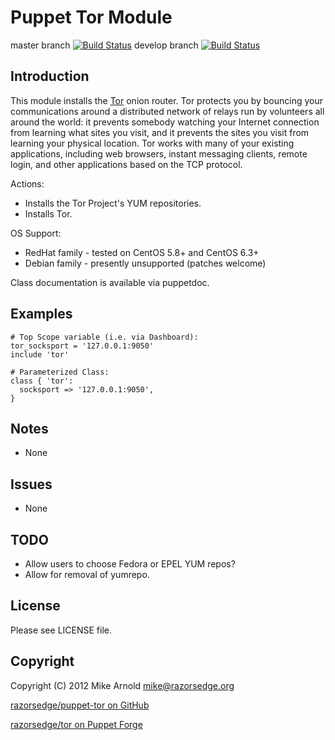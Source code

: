 Puppet Tor Module
=================

master branch [![Build Status](https://secure.travis-ci.org/razorsedge/puppet-tor.png?branch=master)](http://travis-ci.org/razorsedge/puppet-tor)
develop branch [![Build Status](https://secure.travis-ci.org/razorsedge/puppet-tor.png?branch=develop)](http://travis-ci.org/razorsedge/puppet-tor)

Introduction
------------

This module installs the [Tor](https://www.torproject.org/) onion router.  Tor protects you by bouncing your communications around a distributed network of relays run by volunteers all around the world: it prevents somebody watching your Internet connection from learning what sites you visit, and it prevents the sites you visit from learning your physical location. Tor works with many of your existing applications, including web browsers, instant messaging clients, remote login, and other applications based on the TCP protocol.

Actions:

* Installs the Tor Project's YUM repositories.
* Installs Tor.

OS Support:

* RedHat family - tested on CentOS 5.8+ and CentOS 6.3+
* Debian family - presently unsupported (patches welcome)

Class documentation is available via puppetdoc.

Examples
--------

    # Top Scope variable (i.e. via Dashboard):
    tor_socksport = '127.0.0.1:9050'
    include 'tor'

    # Parameterized Class:
    class { 'tor':
      socksport => '127.0.0.1:9050',
    }

Notes
-----

* None

Issues
------

* None

TODO
----

* Allow users to choose Fedora or EPEL YUM repos?
* Allow for removal of yumrepo.

License
-------

Please see LICENSE file.

Copyright
---------

Copyright (C) 2012 Mike Arnold <mike@razorsedge.org>

[razorsedge/puppet-tor on GitHub](https://github.com/razorsedge/puppet-tor)

[razorsedge/tor on Puppet Forge](http://forge.puppetlabs.com/razorsedge/tor)

